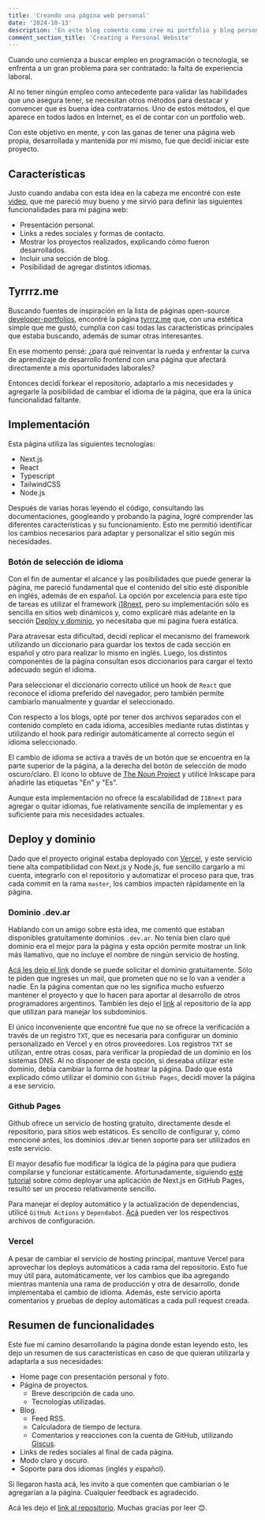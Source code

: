 ```yaml
---
title: 'Creando una página web personal'
date: '2024-10-13'
description: 'En este blog comento como cree mi portfolio y blog personal a partir de una página web open source. Menciono las características buscadas, cómo fueron adaptadas, y cómo agregué las faltantes.'
comment_section_title: 'Creating a Personal Website' 
---
```


Cuando uno comienza a buscar empleo en programación o tecnología, se enfrenta a un gran problema para ser contratado: la falta de experiencia laboral.

Al no tener ningún empleo como antecedente para validar las habilidades que uno asegura tener, se necesitan otros métodos para destacar y convencer que es buena idea contratarnos. Uno de estos métodos, el que aparece en todos lados en Internet, es el de contar con un portfolio web.

Con este objetivo en mente, y con las ganas de tener una página web propia, desarrollada y mantenida por mí mismo, fue que decidí iniciar este proyecto.

## Características

Justo cuando andaba con esta idea en la cabeza me encontré con este [video](https://youtu.be/nIracKeqsFk?si=2Q0Ut6z6aCuUITEA), que me pareció muy bueno y me sirvió para definir las siguientes funcionalidades para mi página web:

- Presentación personal.
- Links a redes sociales y formas de contacto.
- Mostrar los proyectos realizados, explicando cómo fueron desarrollados.
- Incluir una sección de blog.
- Posibilidad de agregar distintos idiomas.

## Tyrrrz.me

Buscando fuentes de inspiración en la lista de páginas open-source [developer-portfolios](https://github.com/emmabostian/developer-portfolios), encontré la página [tyrrrz.me](https://tyrrrz.me/) que, con una estética simple que me gustó, cumplía con casi todas las características principales que estaba buscando, además de sumar otras interesantes.

En ese momento pensé: ¿para qué reinventar la rueda y enfrentar la curva de aprendizaje de desarrollo frontend con una página que afectará directamente a mis oportunidades laborales?

Entonces decidí forkear el repositorio, adaptarlo a mis necesidades y agregarle la posibilidad de cambiar el idioma de la página, que era la única funcionalidad faltante.

## Implementación

Esta página utiliza las siguientes tecnologías:

- Next.js
- React
- Typescript
- TailwindCSS
- Node.js

Después de varias horas leyendo el código, consultando las documentaciones, googleando y probando la página, logré comprender las diferentes características y su funcionamiento. Esto me permitió identificar los cambios necesarios para adaptar y personalizar el sitio según mis necesidades.

### Botón de selección de idioma

Con el fin de aumentar el alcance y las posibilidades que puede generar la página, me pareció fundamental que el contenido del sitio esté disponible en inglés, además de en español. La opción por excelencia para este tipo de tareas es utilizar el framework [i18next](https://www.i18next.com/), pero su implementación sólo es sencilla en sitios web dinámicos y, como explicaré más adelante en la sección [Deploy y dominio](/blog/es/ezeluduena#deploy-y-dominio), yo necesitaba que mi página fuera estática.

Para atravesar esta dificultad, decidí replicar el mecanismo del framework utilizando un diccionario para guardar los textos de cada sección en español y otro para realizar lo mismo en inglés.
Luego, los distintos componentes de la página consultan esos diccionarios para cargar el texto adecuado según el idioma.

Para seleccionar el diccionario correcto utilicé un hook de `React` que reconoce el idioma preferido del navegador, pero también permite cambiarlo manualmente y guardar el seleccionado.

Con respecto a los blogs, opté por tener dos archivos separados con el contenido completo en cada idioma, accesibles mediante rutas distintas y utilizando el hook para redirigir automáticamente al correcto según el idioma seleccionado.

El cambio de idioma se activa a través de un botón que se encuentra en la parte superior de la página, a la derecha del botón de selección de modo oscuro/claro. El ícono lo obtuve de [The Noun Project](https://thenounproject.com/) y utilicé Inkscape para añadirle las etiquetas "En" y "Es".

Aunque esta implementación no ofrece la escalabilidad de `I18next` para agregar o quitar idiomas, fue relativamente sencilla de implementar y es suficiente para mis necesidades actuales.

## Deploy y dominio

Dado que el proyecto original estaba deployado con [Vercel](https://vercel.com/), y este servicio tiene alta compatibilidad con Next.js y Node.js, fue sencillo cargarlo a mi cuenta, integrarlo con el repositorio y automatizar el proceso para que, tras cada commit en la rama `master`, los cambios impacten rápidamente en la página.

### Dominio .dev.ar

Hablando con un amigo sobre esta idea, me comentó que estaban disponibles gratuitamente dominios `.dev.ar`. No tenía bien claro qué dominio era el mejor para la página y esta opción permite mostrar un link más llamativo, que no incluye el nombre de ningún servicio de hosting.

[Acá les dejo el link](https://home.dev.ar/) donde se puede solicitar el dominio gratuitamente. Sólo te piden que ingreses un mail, que prometen que no se lo van a vender a nadie.
En la página comentan que no les significa mucho esfuerzo mantener el proyecto y que lo hacen para aportar al desarrollo de otros programadores argentinos. También les dejo el [link](https://github.com/pragmore/dev.ar) al repositorio de la app que utilizan para manejar los subdominios.

El único inconveniente que encontré fue que no se ofrece la verificación a través de un registro `TXT`, que es necesaria para configurar un dominio personalizado en Vercel y en otros proveedores. Los registros `TXT` se utilizan, entre otras cosas, para  verificar la propiedad de un dominio en los sistemas DNS.
Al no disponer de esta opción, si deseaba utilizar este dominio, debía cambiar la forma de hostear la página. Dado que está explicado cómo utilizar el dominio con `GitHub Pages`, decidí mover la página a ese servicio.

### Github Pages

Github ofrece un servicio de hosting gratuito, directamente desde el repositorio, para sitios web estáticos. Es sencillo de configurar y, cómo mencioné antes, los dominios .dev.ar tienen soporte para ser utilizados en este servicio.

El mayor desafío fue modificar la lógica de la página para que pudiera compilarse y funcionar estáticamente. Afortunadamente, siguiendo [este tutorial](https://www.youtube.com/watch?v=mJuz45RXeXY) sobre cómo deployar una aplicación de Next.js en GitHub Pages, resultó ser un proceso relativamente sencillo.

Para manejar el deploy automático y la actualización de dependencias, utilicé `GitHub Actions` y `Dependabot`. [Acá](https://github.com/ezeluduena/ezeluduena.dev.ar/tree/master/.github) pueden ver los respectivos archivos de configuración.

### Vercel

A pesar de cambiar el servicio de hosting principal, mantuve Vercel para aprovechar los deploys automáticos a cada rama del repositorio. Esto fue muy útil para, automáticamente, ver los cambios que iba agregando mientras mantenía una rama de producción y otra de desarrollo, donde implementaba el cambio de idioma. Además, este servicio aporta comentarios y pruebas de deploy automáticas a cada pull request creada.

## Resumen de funcionalidades

Este fue mi camino desarrollando la página donde estan leyendo esto, les dejo un resumen de sus características en caso de que quieran utilizarla y adaptarla a sus necesidades:

- Home page con presentación personal y foto.
- Página de proyectos.
  - Breve descripción de cada uno.
  - Tecnologías utilizadas.
- Blog.
  - Feed RSS.
  - Calculadora de tiempo de lectura.
  - Comentarios y reacciones con la cuenta de GitHub, utilizando [Giscus](https://giscus.app/es).
- Links de redes sociales al final de cada página.
- Modo claro y oscuro.
- Soporte para dos idiomas (inglés y español).

Si llegaron hasta acá, les invito a que comenten que cambiarian o le agregarían a la página. Cualquier feedback es agradecido.

Acá les dejo el [link al repositorio](https://github.com/ezeluduena/ezeluduena.dev.ar). Muchas gracias por leer 😊.
